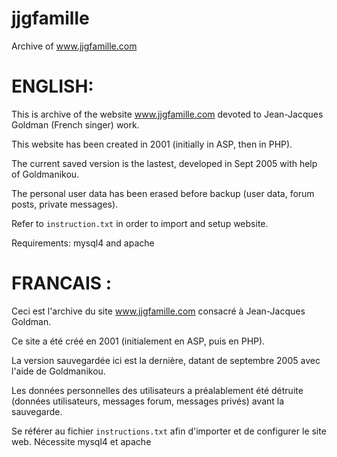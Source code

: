 jjgfamille
==========

Archive of www.jjgfamille.com

ENGLISH:
========
This is archive of the website www.jjgfamille.com devoted to Jean-Jacques Goldman (French singer) work.

This website has been created in 2001 (initially in ASP, then in PHP).

The current saved version is the lastest, developed in Sept 2005 with help of Goldmanikou.

The personal user data has been erased before backup (user data, forum posts, private messages).


Refer to ```instruction.txt``` in order to import and setup website.

Requirements: mysql4 and apache

FRANCAIS :
==========
Ceci est l'archive du site www.jjgfamille.com consacré à Jean-Jacques Goldman.

Ce site a été créé en 2001 (initialement en ASP, puis en PHP).

La version sauvegardée ici est la dernière, datant de septembre 2005 avec l'aide de Goldmanikou.

Les données personnelles des utilisateurs a préalablement été détruite (données utilisateurs, messages forum, messages privés) avant la sauvegarde.

Se référer au fichier ```instructions.txt``` afin d'importer et de configurer le site web.
Nécessite mysql4 et apache
